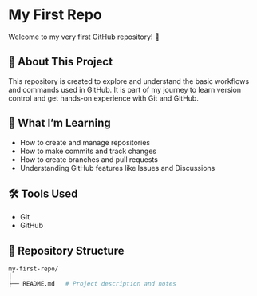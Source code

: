 # My First Repo

Welcome to my very first GitHub repository! 🎉

## 📌 About This Project

This repository is created to explore and understand the basic workflows and commands used in GitHub. It is part of my journey to learn version control and get hands-on experience with Git and GitHub.

## 🚀 What I’m Learning

- How to create and manage repositories
- How to make commits and track changes
- How to create branches and pull requests
- Understanding GitHub features like Issues and Discussions

## 🛠 Tools Used

- Git
- GitHub

## 📂 Repository Structure

```bash
my-first-repo/
│
├── README.md   # Project description and notes

